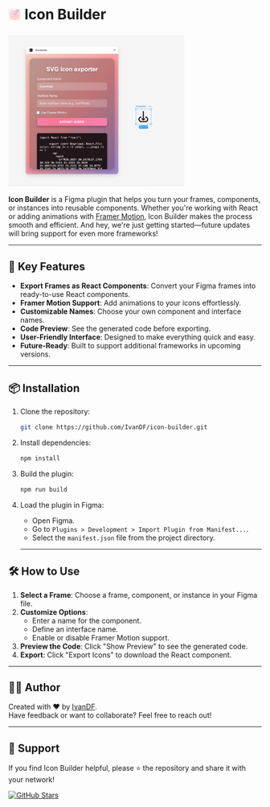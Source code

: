 <div style="display:flex;align-items:center;gap:8px;margin-bottom:24px">
   <img src="./assets/logo.png" alt="Icon Builder Logo" width="24" height="24" />
   <h1 style="margin:0;padding:0">Icon Builder</h1>
</div>

<div>
    <img src="./assets/ui-preview.png" alt="SVG Exporter UI Preview" width="350" />
</div>

**Icon Builder** is a Figma plugin that helps you turn your frames, components, or instances into reusable components. Whether you're working with React or adding animations with [Framer Motion](https://www.framer.com/motion/), Icon Builder makes the process smooth and efficient. And hey, we're just getting started—future updates will bring support for even more frameworks!

---

## 🚀 Key Features

- **Export Frames as React Components**: Convert your Figma frames into ready-to-use React components.
- **Framer Motion Support**: Add animations to your icons effortlessly.
- **Customizable Names**: Choose your own component and interface names.
- **Code Preview**: See the generated code before exporting.
- **User-Friendly Interface**: Designed to make everything quick and easy.
- **Future-Ready**: Built to support additional frameworks in upcoming versions.

---

## 📦 Installation

1. Clone the repository:

   ```bash
   git clone https://github.com/IvanDF/icon-builder.git
   ```

2. Install dependencies:

   ```bash
   npm install
   ```

3. Build the plugin:

   ```bash
   npm run build
   ```

4. Load the plugin in Figma:

   - Open Figma.
   - Go to `Plugins > Development > Import Plugin from Manifest...`.
   - Select the `manifest.json` file from the project directory.

   ***

## 🛠️ How to Use

1. **Select a Frame**: Choose a frame, component, or instance in your Figma file.
2. **Customize Options**:
   - Enter a name for the component.
   - Define an interface name.
   - Enable or disable Framer Motion support.
3. **Preview the Code**: Click "Show Preview" to see the generated code.
4. **Export**: Click "Export Icons" to download the React component.

---

## 👨‍💻 Author

Created with ❤️ by [IvanDF](https://ivandf.netlify.app).  
Have feedback or want to collaborate? Feel free to reach out!

---

## 📣 Support

If you find Icon Builder helpful, please ⭐ the repository and share it with your network!

[![GitHub Stars](https://img.shields.io/github/stars/IvanDF/icon-builder?style=social)](https://github.com/IvanDF/icon-builder/stargazers)
